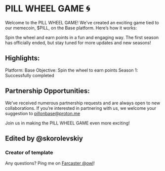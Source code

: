 # PILL WHEEL GAME 🌀

Welcome to the PILL WHEEL GAME! We’ve created an exciting game tied to our memecoin, $PILL, on the Base platform. Here’s how it works:

Spin the wheel and earn points in a fun and engaging way. The first season has officially ended, but stay tuned for more updates and new seasons!

## Highlights:

Platform: Base
Objective: Spin the wheel to earn points
Season 1: Successfully completed

## Partnership Opportunities:

We’ve received numerous partnership requests and are always open to new collaborations. If you’re interested in partnering with us, we welcome your suggestion to pillonbase@proton.me

Join us in making the PILL WHEEL GAME even more exciting!

## Edited by @skorolevskiy

### Creator of template

Any questions? Ping me on [Farcaster @owl](https://warpcast.com/owl)!
